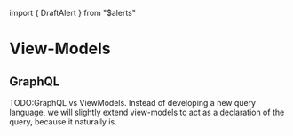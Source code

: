 import { DraftAlert } from "$alerts"

<DraftAlert />

# View-Models

## GraphQL
TODO:GraphQL vs ViewModels. Instead of developing a new query language, we will
slightly extend view-models to act as a declaration of the query, because it
naturally is.
